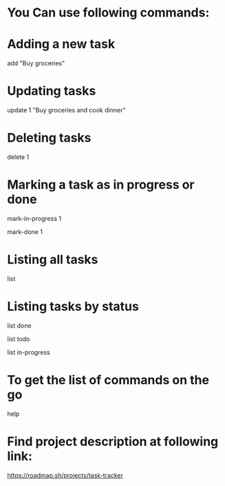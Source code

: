 # **You Can use following commands:**
# Adding a new task
add "Buy groceries"

# Updating tasks
update 1 "Buy groceries and cook dinner"

# Deleting tasks
delete 1

# Marking a task as in progress or done
mark-in-progress 1

mark-done 1

# Listing all tasks
list

# Listing tasks by status
list done

list todo

list in-progress


# To get the list of commands on the go
help

# Find project description at following link:
https://roadmap.sh/projects/task-tracker
